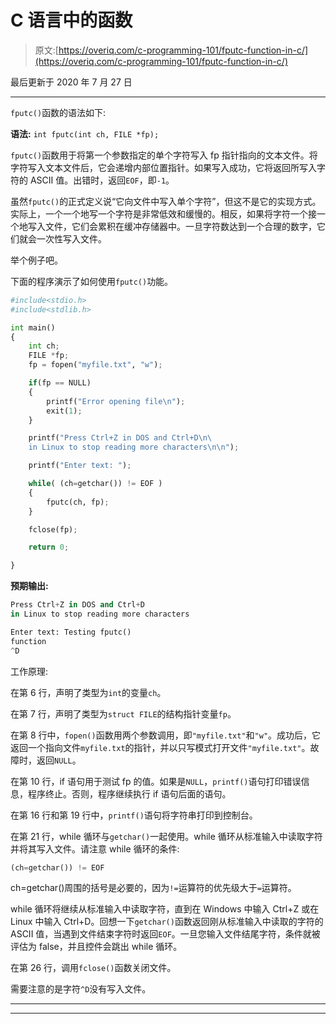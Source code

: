 # C 语言中的函数

> 原文:[https://overiq.com/c-programming-101/fputc-function-in-c/](https://overiq.com/c-programming-101/fputc-function-in-c/)

最后更新于 2020 年 7 月 27 日

* * *

`fputc()`函数的语法如下:

**语法:** `int fputc(int ch, FILE *fp);`

`fputc()`函数用于将第一个参数指定的单个字符写入 fp 指针指向的文本文件。将字符写入文本文件后，它会递增内部位置指针。如果写入成功，它将返回所写入字符的 ASCII 值。出错时，返回`EOF`，即`-1`。

虽然`fputc()`的正式定义说“它向文件中写入单个字符”，但这不是它的实现方式。实际上，一个一个地写一个字符是非常低效和缓慢的。相反，如果将字符一个接一个地写入文件，它们会累积在缓冲存储器中。一旦字符数达到一个合理的数字，它们就会一次性写入文件。

举个例子吧。

下面的程序演示了如何使用`fputc()`功能。

```py
#include<stdio.h>
#include<stdlib.h>

int main()
{
    int ch;
    FILE *fp;
    fp = fopen("myfile.txt", "w");

    if(fp == NULL)
    {
        printf("Error opening file\n");
        exit(1);
    }

    printf("Press Ctrl+Z in DOS and Ctrl+D\n\
    in Linux to stop reading more characters\n\n");

    printf("Enter text: ");

    while( (ch=getchar()) != EOF )
    {
        fputc(ch, fp);
    }

    fclose(fp);

    return 0;

}

```

**预期输出:**

```py
Press Ctrl+Z in DOS and Ctrl+D
in Linux to stop reading more characters

Enter text: Testing fputc()
function
^D

```

工作原理:

在第 6 行，声明了类型为`int`的变量`ch`。

在第 7 行，声明了类型为`struct FILE`的结构指针变量`fp`。

在第 8 行中，`fopen()`函数用两个参数调用，即`"myfile.txt"`和`"w"`。成功后，它返回一个指向文件`myfile.txt`的指针，并以只写模式打开文件`"myfile.txt"`。故障时，返回`NULL`。

在第 10 行，if 语句用于测试 fp 的值。如果是`NULL`，`printf()`语句打印错误信息，程序终止。否则，程序继续执行 if 语句后面的语句。

在第 16 行和第 19 行中，`printf()`语句将字符串打印到控制台。

在第 21 行，while 循环与`getchar()`一起使用。while 循环从标准输入中读取字符并将其写入文件。请注意 while 循环的条件:

```py
(ch=getchar()) != EOF

```

ch=getchar()周围的括号是必要的，因为`!=`运算符的优先级大于`=`运算符。

while 循环将继续从标准输入中读取字符，直到在 Windows 中输入 Ctrl+Z 或在 Linux 中输入 Ctrl+D。回想一下`getchar()`函数返回刚从标准输入中读取的字符的 ASCII 值，当遇到文件结束字符时返回`EOF`。一旦您输入文件结尾字符，条件就被评估为 false，并且控件会跳出 while 循环。

在第 26 行，调用`fclose()`函数关闭文件。

需要注意的是字符`^D`没有写入文件。

* * *

* * *